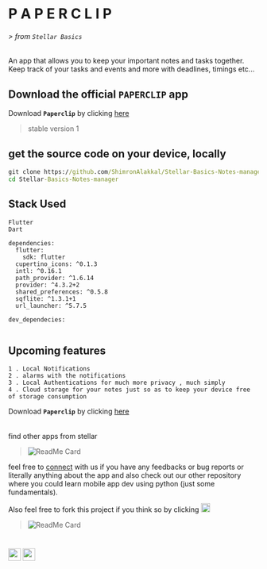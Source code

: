 # P A P E R C L I P    
###### > from `Stellar Basics`



An app that allows you to keep your important notes and tasks together. Keep track of your tasks and events and more with deadlines, timings etc...


## Download the official `PAPERCLIP` app  
  
Download **`Paperclip`** by clicking  <a id="raw-url" href="https://raw.githubusercontent.com/ShimronAlakkal/Stellar-Basics-Paperclip/master/Paperclip vi.apk">here</a>
> stable version 1




## get the source code on your device, locally

```cmd
git clone https://github.com/ShimronAlakkal/Stellar-Basics-Notes-manager
cd Stellar-Basics-Notes-manager
```



## Stack Used
```
Flutter 
Dart
```
```
dependencies:
  flutter:
    sdk: flutter
  cupertino_icons: ^0.1.3
  intl: ^0.16.1
  path_provider: ^1.6.14
  provider: ^4.3.2+2
  shared_preferences: ^0.5.8
  sqflite: ^1.3.1+1
  url_launcher: ^5.7.5
 
dev_dependecies:
  
```

## Upcoming features 
```
1 . Local Notifications
2 . alarms with the notifications 
3 . Local Authentications for much more privacy , much simply
4 . Cloud storage for your notes just so as to keep your device free of storage consumption
```





Download **`Paperclip`** by clicking  <a id="raw-url" href="https://raw.githubusercontent.com/ShimronAlakkal/Stellar-Basics-Paperclip/master/Paperclip vi.apk">    here</a>
######





find other apps from stellar 
> ![ReadMe Card](https://github-readme-stats.vercel.app/api/pin/?username=ShimronAlakkal&repo=StellarAssistance-OCR)



feel free to [connect](https://www.instagram.com/shimron.alakkal) with us if you have any feedbacks or bug reports or literally anything about the app
and also check out our other repository where you could learn mobile app dev using python (just some fundamentals).


Also feel free to fork this project if you think so by clicking [<img src="https://user-images.githubusercontent.com/17777237/54873012-40fa5b00-4dd6-11e9-98e0-cc436426c720.png" width="18"/>](https://github.com/ShimronAlakkal/Stellar-Basics-Paperclip/fork)

> ![ReadMe Card](https://github-readme-stats.vercel.app/api/pin/?username=ShimronAlakkal&repo=Kivy-KivyMD-tutorials)

#  


[<img src="https://www.flaticon.com/svg/static/icons/svg/87/87390.svg" width="25"/>](https://www.instagram.com/shimron.alakkal)       [<img src="https://www.flaticon.com/svg/static/icons/svg/1051/1051333.svg" width="25"/>](https://www.linkedin.com/in/shimron-alakkal-884831196/)
